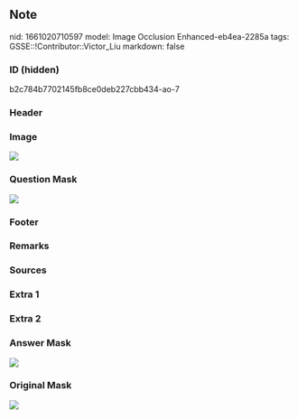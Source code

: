 ## Note
nid: 1661020710597
model: Image Occlusion Enhanced-eb4ea-2285a
tags: GSSE::!Contributor::Victor_Liu
markdown: false

### ID (hidden)
b2c784b7702145fb8ce0deb227cbb434-ao-7

### Header


### Image
<img src="tmp4iym4hz6.png">

### Question Mask
<img src="b2c784b7702145fb8ce0deb227cbb434-ao-7-Q.svg">

### Footer


### Remarks


### Sources


### Extra 1


### Extra 2


### Answer Mask
<img src="b2c784b7702145fb8ce0deb227cbb434-ao-7-A.svg">

### Original Mask
<img src="b2c784b7702145fb8ce0deb227cbb434-ao-O.svg">
